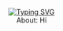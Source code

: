 <div align="center">



[![Typing SVG](https://readme-typing-svg.demolab.com?font=Fira+Code&size=30&pause=1000&width=900&lines=I+am+a+beginner+Python%2FJS+developer+from+Russia)](https://git.io/typing-svg)
<br>
About:
Hi
</div>
